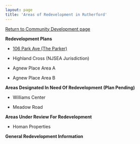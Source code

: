 ```yaml
---
layout: page
title: 'Areas of Redevelopment in Rutherford'
---
```


[Return to Community Development page](/community-development/)

**Redevelopment Plans**

- [106 Park Ave (The Parker)](/community-development/areas-of-redevelopment/106-park/)

- Highland Cross (NJSEA Jurisdiction)

- Agnew Place Area A

- Agnew Place Area B


**Areas Designated In Need Of Redevelopment (Plan Pending)**

- Williams Center

- Meadow Road

**Areas Under Review For Redevelopment**

- Homan Properties

**General Redevelopment Information**
